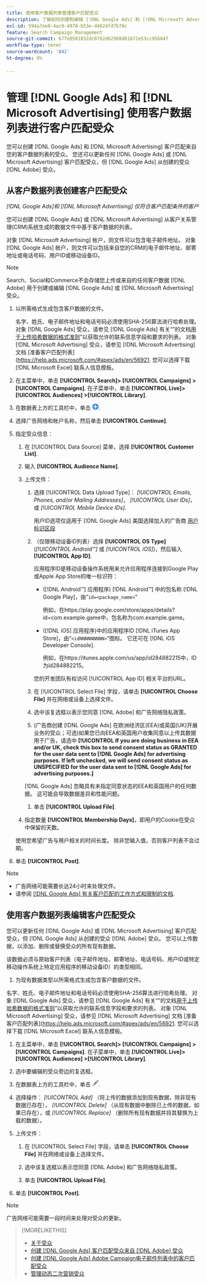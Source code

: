 ```yaml
---
title: 使用客户数据列表管理客户匹配受众
description: 了解如何创建和编辑 [!DNL Google Ads] 和 [!DNL Microsoft Advertising] 客户匹配来自您的客户数据列表的受众。
exl-id: 594a7ee0-4ac9-4970-b53e-d4624fd7b70c
feature: Search Campaign Management
source-git-commit: 67fe8581832dc0762d62908d01672e53cc95b847
workflow-type: tm+mt
source-wordcount: '842'
ht-degree: 0%

---
```


# 管理 [!DNL Google Ads] 和 [!DNL Microsoft Advertising] 使用客户数据列表进行客户匹配受众

您可以创建 [!DNL Google Ads] 和 [!DNL Microsoft Advertising] 客户匹配来自您的客户数据列表的受众。 您还可以更新任何 [!DNL Google Ads] 或 [!DNL Microsoft Advertising] 客户匹配受众，但 [!DNL Google Ads] 从创建的受众 [!DNL Adobe] 受众。

## 从客户数据列表创建客户匹配受众

*[!DNL Google Ads]和 [!DNL Microsoft Advertising] 仅符合客户匹配条件的客户*

您可以创建 [!DNL Google Ads] 或 [!DNL Microsoft Advertising] 从客户关系管理(CRM)系统生成的数据文件中基于客户数据的列表。

对象 [!DNL Microsoft Advertising] 帐户，则文件可以包含电子邮件地址。 对象 [!DNL Google Ads] 帐户，则文件可以包括来自您的CRM的电子邮件地址、邮寄地址或电话号码、用户ID或移动设备ID。

>[!NOTE]
>
>Search、Social和Commerce不会存储您上传或来自的任何客户数据 [!DNL Adobe] 用于创建或编辑 [!DNL Google Ads] 或 [!DNL Microsoft Advertising] 受众。

1. 以所需格式生成包含客户数据的文件。

   名字、姓氏、电子邮件地址和电话号码必须使用SHA-256算法进行哈希处理。 <!-- Our UI says all, but GGL docs say don't hash user IDs and device IDs. --> 对象 [!DNL Google Ads] 受众，请参见 [!DNL Google Ads] 有关“”的文档[用于上传哈希数据的格式准则](https://support.google.com/google-ads/answer/7476159)”以获取允许的联系信息字段和要求的列表。 对象 [!DNL Microsoft Advertising] 受众，请参见 [!DNL Microsoft Advertising] 文档 [准备客户匹配列表](https://help.ads.microsoft.com/#apex/ads/en/56921. 您可以选择下载 [!DNL Microsoft Excel] 联系人信息模板。

1. 在主菜单中，单击 **[!UICONTROL Search]> [!UICONTROL Campaigns] >[!UICONTROL Campaigns]**. 在子菜单中，单击 **[!UICONTROL Live]> [!UICONTROL Audiences] >[!UICONTROL Library]**.

1. 在数据表上方的工具栏中，单击 ![创建](/help/search-social-commerce/assets/add.png "创建").

1. 选择广告网络和帐户名称，然后单击 **[!UICONTROL Continue]**.

1. 指定受众信息：

   1. 在 [!UICONTROL Data Source] 菜单，选择 **[!UICONTROL Customer List]**.

   1. 输入 **[!UICONTROL Audience Name]**.

   1. 上传文件：

      1. 选择 [!UICONTROL Data Upload Type]： *[!UICONTROL Emails, Phones, and/or Mailing Addresses]*， *[!UICONTROL User IDs]*，或 *[!UICONTROL Mobile Device IDs]*.

         用户ID选项仅适用于 [!DNL Google Ads] 美国选择加入的广告商 [用户标识区段](https://support.google.com/google-ads/answer/9199250)

      1. （仅限移动设备ID列表）选择 **[!UICONTROL OS Type]** (*[!UICONTROL Android™]* 或 *[!UICONTROL iOS]*)，然后输入 **[!UICONTROL App ID]**.

         应用程序ID是移动设备操作系统用来允许应用程序连接到Google Play或Apple App Store的唯一标识符：

         * ([!DNL Android™] 应用程序) [!DNL Android™] 中的包名称 [!DNL Google Play]，由“`id=<package_name>`“

           例如，在https://play.google.com/store/apps/details?id=com.example.game中，包名称为com.example.game。

         * ([!DNL iOS] 应用程序)中的应用程序ID [!DNL iTunes App Store]，由“`<idNNNNNNNNN>`”图标。 它还可在 [!DNL iOS Developer Console].

           例如，在https://itunes.apple.com/us/app/id284882215中，ID为id284882215。

         您的开发团队有权访问 [!UICONTROL App ID] 相关平台的URL。

      1. 在 [!UICONTROL Select File] 字段，请单击 **[!UICONTROL Choose File]** 并在网络或设备上选择文件。

      1. 选中该复选框以表示您同意 [!DNL Adobe] 和广告网络隐私政策。

      1. (广告商创建 [!DNL Google Ads] 在欧洲经济区(EEA)或英国(UK)开展业务的受众；可选)如果您已向EEA和英国用户收集同意以上传其数据用于广告，请选中 **[!UICONTROL If you are doing business in EEA and/or UK, check this box to send consent status as GRANTED for the user data sent to [!DNL Google Ads] for advertising purposes. If left unchecked, we will send consent status as UNSPECIFIED for the user data sent to [!DNL Google Ads] for advertising purposes.]**

      [!DNL Google Ads] 忽略具有未指定同意状态的EEA和英国用户的任何数据。 这可能会导致数据差异和性能问题。

      1. 单击 **[!UICONTROL Upload File]**.

   1. 指定数量 **[!UICONTROL Membership Days]**，即用户的Cookie在受众中保留的天数。

   使用您希望广告与用户相关的时间长度。 除非您输入值，否则客户列表不会过期。

1. 单击 **[!UICONTROL Post]**.

>[!NOTE]
>
>* 广告网络可能需要长达24小时来处理文件。
>* 请参阅 [[!DNL Google Ads] 有关客户匹配的工作方式和限制的文档](https://support.google.com/displayvideo/answer/9539301).

## 使用客户数据列表编辑客户匹配受众

您可以更新任何 [!DNL Google Ads] 或 [!DNL Microsoft Advertising] 客户匹配受众，但 [!DNL Google Ads] 从创建的受众 [!DNL Adobe] 受众。 您可以上传数据，以添加、删除或替换受众的所有现有数据。

该数据必须与原始客户列表（电子邮件地址、邮寄地址、电话号码、用户ID或特定移动操作系统上特定应用程序的移动设备ID）的类型相同。

1. 为现有数据类型以所需格式生成包含客户数据的文件。

名字、姓氏、电子邮件地址和电话号码必须使用SHA-256算法进行哈希处理。 <!-- Our UI says all, but GGL docs say don't hash user IDs and device IDs. --> 对象 [!DNL Google Ads] 受众，请参见 [!DNL Google Ads] 有关“”的文档[用于上传哈希数据的格式准则](https://support.google.com/google-ads/answer/7476159)”以获取允许的联系信息字段和要求的列表。 对象 [!DNL Microsoft Advertising] 受众，请参见 [!DNL Microsoft Advertising] 文档 [准备客户匹配列表](https://help.ads.microsoft.com/#apex/ads/en/56921. 您可以选择下载 [!DNL Microsoft Excel] 联系人信息模板。

1. 在主菜单中，单击 **[!UICONTROL Search]> [!UICONTROL Campaigns] >[!UICONTROL Campaigns]**. 在子菜单中，单击 **[!UICONTROL Live]> [!UICONTROL Audiences] >[!UICONTROL Library]**.

1. 选中要编辑的受众旁边的复选框。

1. 在数据表上方的工具栏中，单击 ![编辑](/help/search-social-commerce/assets/edit.png).

1. 选择操作： *[!UICONTROL Add]* （将上传的数据添加到现有数据，除非现有数据已存在）， *[!UICONTROL Delete]* （从现有数据中删除已上传的数据，如果已存在），或 *[!UICONTROL Replace]* （删除所有现有数据并将其替换为上载的数据）。

1. 上传文件：

   1. 在 [!UICONTROL Select File] 字段，请单击 **[!UICONTROL Choose File]** 并在网络或设备上选择文件。

   1. 选中该复选框以表示您同意 [!DNL Adobe] 和广告网络隐私政策。

   1. 单击 **[!UICONTROL Upload File]**.

1. 单击 **[!UICONTROL Post]**.

>[!NOTE]
>
>广告网络可能需要一段时间来处理对受众的更新。

>[!MORELIKETHIS]
>
>* [关于受众](audience-about.md)
>* [创建 [!DNL Google Ads] 客户匹配受众来自 [!DNL Adobe] 受众](google-audience-from-adobe-audience.md)
>* [创建 [!DNL Google Ads] Adobe Campaign电子邮件列表中的客户匹配受众](google-audience-from-campaign-email-list.md)
>* [管理动态二次营销受众](audience-dynamic-remarketing-manage.md)
